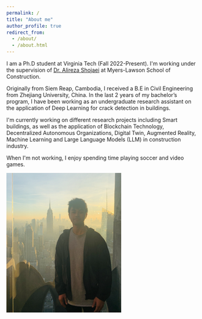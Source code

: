 ```yaml
---
permalink: /
title: "About me"
author_profile: true
redirect_from: 
  - /about/
  - /about.html
---
```


I am a Ph.D student at Virginia Tech (Fall 2022-Present). I'm working under the supervision of [Dr. Alireza Shojaei](https://mlsoc.vt.edu/about/faculty-and-staff/alireza-shojaei.html) at Myers-Lawson School of Construction.

Originally from Siem Reap, Cambodia, I received a B.E in Civil Engineering from Zhejiang University, China. In the last 2 years of my bachelor’s program, I have been working as an undergraduate research assistant on the application of Deep Learning for crack detection in buildings.

I'm currently working on different research projects including Smart buildings, as well as the application of Blockchain Technology, Decentralized Autonomous Organizations,  Digital Twin,  Augmented Reality, Machine Learning and Large Language Models (LLM) in construction industry. 

When I'm not working, I enjoy spending time playing soccer and video games.

<img src="/images/xx.png" width="300">
